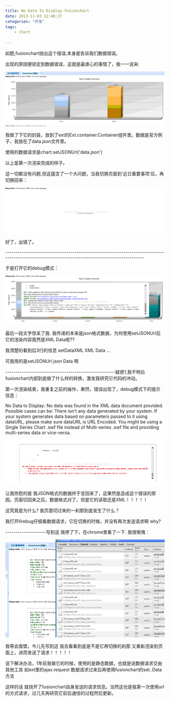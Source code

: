```yaml
---
title: No Data To Display-fusionchart
date: 2013-11-03 22:40:27
categories: "开发"
tags:
	- chart

---
```


如题,fusionchart抛出这个错误,本身是告诉我们数据错误。

出现的原因便锁定到数据错误，这就是最虐心的事情了，我一一说来:

![RQFN-BRE7-RBMF.jpg][]

我做了下它的封装，放到了ext的Ext.container.Container组件里。数据是官方例子，我放在了data.json文件里。

使用的数据请求是chart.setJSONUrl('data.json')


以上是第一次渲染完成的样子。

这一切都没有问题,但这蕴含了一个大问题，当我切换页面到‘近日重要事项’后，再切换回来：

![JAMB-YFUQ-NI2M.jpg][]


好了，出错了。

\--------------------------------------------------------------------------------------------------------------------------------------------------

于是打开它的debug模式：

![RENN-YNA6-FJNU.jpg][]


最后一段文字惊呆了我. 我传递的本来是json格式数据，为何使用setJSONUrl后 它的渲染内容竟然是XML Data呢??

我清楚的看到后3行的信息 setDataXML XML Data ...

可我用的是setJSONUrl json Data 啊

\------------------------------------------------------疑惑1,我不明白fusionchart内部到底做了什么样的转换，激发我研究它代码的冲动。

第一次渲染结束，我重复之前的操作，果然，错误出现了，debug模式下的提示信息：

No Data to Display: No data was found in the XML data document provided. Possible cases can be:
There isn't any data generated by your system. If your system generates data based on parameters passed to it using dataURL, please make sure dataURL is URL Encoded.
You might be using a Single Series Chart .swf file instead of Multi-series .swf file and providing multi-series data or vice-versa.

![BRFR-BM26-VJZ2.jpg][]

让我欣慰的是 我JSON格式的数据终于变回来了，这果然是造成这个错误的原因，页面切回来之后，数据格式对了，但是它的读取还是XML！！！！！

这究竟是为什么? 我页面切过来的一刹那到底发生了什么？


我打开firebug仔细看数据请求，它在切换的时候，并没有再次发送请求啊 why?

\--------------------写到这 我停了下，在chrome里看了一下. 我很惭愧：

![BURA-UMAQ-BVNQ.jpg][]

我等会面壁。今儿先写到这 我去看看到底是不是它再切换的刹那 又重新渲染到页面上，进而发送了请求！！！！！

说下解决办法，1年前我做它的时候，使用的是静态数据，也就是说数据请求交由其他工具 如ext里的ajax.request 数据请求过来后再使用fusionchart的set..Data方法

这样的话 就绕开了fusionchart自身发送的请求信息。当然这也是我第一次使用url的方式请求，过几天再研究它前后通信的过程然后更新。







[RQFN-BRE7-RBMF.jpg]: static/resources/crawler/RQFN-BRE7-RBMF.jpg
[JAMB-YFUQ-NI2M.jpg]: static/resources/crawler/JAMB-YFUQ-NI2M.jpg
[RENN-YNA6-FJNU.jpg]: static/resources/crawler/RENN-YNA6-FJNU.jpg
[BRFR-BM26-VJZ2.jpg]: static/resources/crawler/BRFR-BM26-VJZ2.jpg
[BURA-UMAQ-BVNQ.jpg]: static/resources/crawler/BURA-UMAQ-BVNQ.jpg

